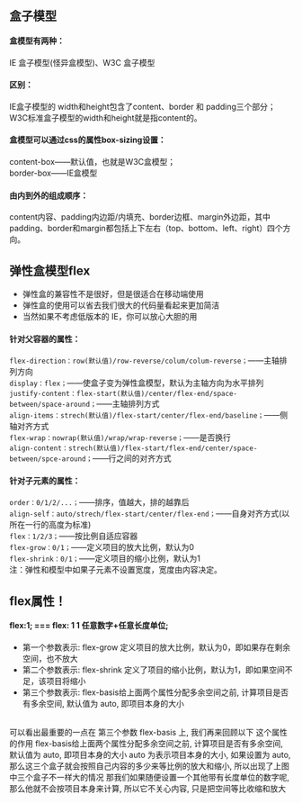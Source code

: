 ## 盒子模型
#### 盒模型有两种：
IE 盒子模型(怪异盒模型)、W3C 盒子模型
#### 区别： 
IE盒子模型的 width和height包含了content、border 和 padding三个部分；<br/>
W3C标准盒子模型的width和height就是指content的。
#### 盒模型可以通过css的属性box-sizing设置：
content-box——默认值，也就是W3C盒模型；<br/>
border-box——IE盒模型
#### 由内到外的组成顺序：
content内容、padding内边距/内填充、border边框、margin外边距，其中padding、border和margin都包括上下左右（top、bottom、left、right）四个方向。
## 弹性盒模型flex

- 弹性盒的兼容性不是很好，但是很适合在移动端使用
- 弹性盒的使用可以省去我们很大的代码量看起来更加简洁
- 当然如果不考虑低版本的 IE，你可以放心大胆的用
#### 针对父容器的属性：
`flex-direction：row(默认值)/row-reverse/colum/colum-reverse；`——主轴排列方向<br/>
`display：flex；`——使盒子变为弹性盒模型，默认为主轴方向为水平排列<br/>
`justify-content：flex-start(默认值)/center/flex-end/space-between/space-around；`——主轴排列方式<br/>
`align-items：strech(默认值)/flex-start/center/flex-end/baseline；`——侧轴对齐方式<br/>
`flex-wrap：nowrap(默认值)/wrap/wrap-reverse；`——是否换行<br/>
`align-content：strech(默认值)/flex-start/flex-end/center/space-between/spce-around；`——行之间的对齐方式<br/>
#### 针对子元素的属性：
`order：0/1/2/...；`——排序，值越大，排的越靠后<br/>
`align-self：auto/strech/flex-start/center/flex-end；`——自身对齐方式(以所在一行的高度为标准)<br/>
`flex：1/2/3；`——按比例自适应容器<br/>
`flex-grow：0/1；`——定义项目的放大比例，默认为0<br/>
`flex-shrink：0/1；`——定义项目的缩小比例，默认为1<br/>
注：弹性和模型中如果子元素不设置宽度，宽度由内容决定。

## flex属性！
#### flex:1; === flex: 1 1 任意数字+任意长度单位;
  - 第一个参数表示: flex-grow 定义项目的放大比例，默认为0，即如果存在剩余空间，也不放大
  - 第二个参数表示: flex-shrink 定义了项目的缩小比例，默认为1，即如果空间不足，该项目将缩小
  - 第三个参数表示: flex-basis给上面两个属性分配多余空间之前, 计算项目是否有多余空间, 默认值为 auto, 即项目本身的大小

<br/>
可以看出最重要的一点在 第三个参数 flex-basis 上, 我们再来回顾以下 这个属性的作用
flex-basis给上面两个属性分配多余空间之前, 计算项目是否有多余空间, 默认值为 auto, 即项目本身的大小
auto 为表示项目本身的大小, 如果设置为 auto, 那么这三个盒子就会按照自己内容的多少来等比例的放大和缩小, 所以出现了上图中三个盒子不一样大的情况
那我们如果随便设置一个其他带有长度单位的数字呢, 那么他就不会按项目本身来计算, 所以它不关心内容, 只是把空间等比收缩和放大
